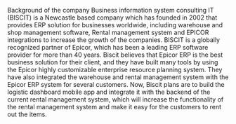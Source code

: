 
Background of the company
Business information system consulting IT (BISCIT) is a Newcastle based company which has founded in 2002 that provides ERP solution for businesses worldwide, including warehouse and shop management software, Rental management system and EPICOR integrations to increase the growth of the companies. BISCIT is a globally recognized partner of Epicor, which has been a leading ERP software provider for more than 40 years. Biscit believes that Epicor ERP is the best business solution for their client, and they have built many tools by using the Epicor highly customizable enterprise resource planning system. They have also integrated the warehouse and rental management system with the Epicor ERP system for several customers.
Now, Biscit plans are to build the logistic dashboard mobile app and integrate it with the backend of the current rental management system, which will increase the functionality of the rental management system and make it easy for the customers to rent out the items.
